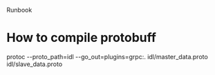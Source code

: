 Runbook

# How to compile protobuff
protoc --proto_path=idl --go_out=plugins=grpc:. idl/master_data.proto idl/slave_data.proto